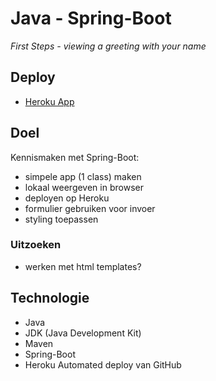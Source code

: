 # Java - Spring-Boot
*First Steps - viewing a greeting with your name* 

## Deploy

- [Heroku App](https://springboot-base-demo-c3374dd33da0.herokuapp.com/)

## Doel

Kennismaken met Spring-Boot: 
- simpele app (1 class) maken
- lokaal weergeven in browser
- deployen op Heroku
- formulier gebruiken voor invoer
- styling toepassen

### Uitzoeken
- werken met html templates?

## Technologie

- Java
- JDK (Java Development Kit)
- Maven
- Spring-Boot
- Heroku Automated deploy van GitHub
